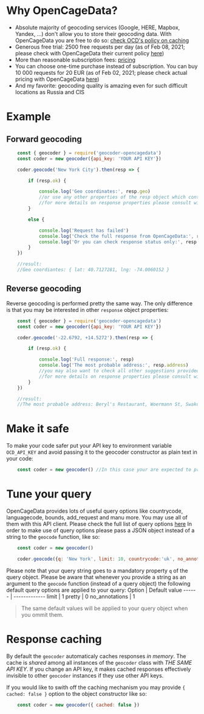 # Why OpenCageData?
* Absolute majority of geocoding services (Google, HERE, Mapbox, Yandex, ...) don't allow you to store their geocoding data. With OpenCageData you are free to do so: [check OCD's policy on caching](https://opencagedata.com/api#caching)
* Generous free trial: 2500 free requests per day (as of Feb 08, 2021; please check with OpenCageData their current policy [here](https://opencagedata.com/pricing))
* More than reasonable subscription fees: [pricing](https://opencagedata.com/pricing)
* You can choose one-time purchase instead of subscription. You can buy 10 000 requests for 20 EUR (as of Feb 02, 2021; please check actual pricing with OpenCageData [here](https://opencagedata.com/pricing))
* And my favorite: geocoding quality is amazing even for such difficult locations as Russia and CIS





# Example
## Forward geocoding
```javascript
    const { geocoder } = require('geocoder-opencagedata')
    const coder = new geocoder({api_key: 'YOUR API KEY'})

    coder.geocode('New York City').then(resp => {

        if (resp.ok) {

            console.log('Geo coordinates:', resp.geo)
            //or use any other properties of the resp object which contains a complete response from API service
            //for more details on response properties please consult with API Reference at https://opencagedata.com/api#forward-resp
        }

        else {

            console.log('Request has failed')
            console.log('Check the full response from OpenCageData:', resp)
            console.log('Or you can check response status only:', resp.status.code, resp.status.message)
        }
    })

    //result:
    //Geo coordiantes: { lat: 40.7127281, lng: -74.0060152 }
```
## Reverse geocoding
Reverse geocoding is performed pretty the same way. The only difference is that you may be interested in other ```response``` object properties:
```javascript
    const { geocoder } = require('geocoder-opencagedata')
    const coder = new geocoder({api_key: 'YOUR API KEY'})

    coder.geocode('-22.6792, +14.5272').then(resp => {

        if (resp.ok) {

            console.log('Full response:', resp)
            console.log('The most probable address:', resp.address)
            //you may also want to check all other suggestions provided in array: resp.results
            //for more details on response properties please consult with API Reference at https://opencagedata.com/api#reverse-resp
        }
    })

    //result:
    //The most probable address: Beryl's Restaurant, Woermann St, Swakopmund 13001, Namibia
```





# Make it safe

To make your code safer put your API key to environment variable ```OCD_API_KEY``` and avoid passing it to the geocoder constructor as plain text in your code:

```javascript
    const coder = new geocoder() //In this case your are expected to provide your API key in OCD_API_KEY variable before using geocoder constructor
```





# Tune your query

OpenCageData provides lots of useful query options like countrycode, languagecode, bounds, add_request and manu more. You may use all of them with this API client.
Please check the full list of query options [here](https://opencagedata.com/api#forward-opt)
In order to make use of query options please pass a JSON object instead of a string to the ```geocode``` function, like so:

```javascript
    const coder = new geocoder()

    coder.geocode({q: 'New York', limit: 10, countrycode:'uk', no_annotations: 0}).then(console.log)
```
Please note that your query string goes to a mandatory property ```q``` of the query object.
Please be aware that whenever you provide a string as an argument to the ```geocode``` function (instead of a query object) the following default query options are applied to your query:
Option | Default value
------ | -------------
limit | 1
pretty | 0
no_annotations | 1

> The same default values will be applied to your query object when you ommit them.





# Response caching

By default the ```geocoder``` automaticaly caches responses *in memory*.
The cache is *shared* among all instances of the ```geocoder``` class with _THE SAME API KEY_.
If you change an API key, it makes cached responses effectively invisible to other ```geocoder``` instances if they use other API keys.

If you would like to swith off the caching mechanism you may provide ```{ cached: false }``` option to the object constructor like so:

```javascript
    const coder = new geocoder({ cached: false })
```